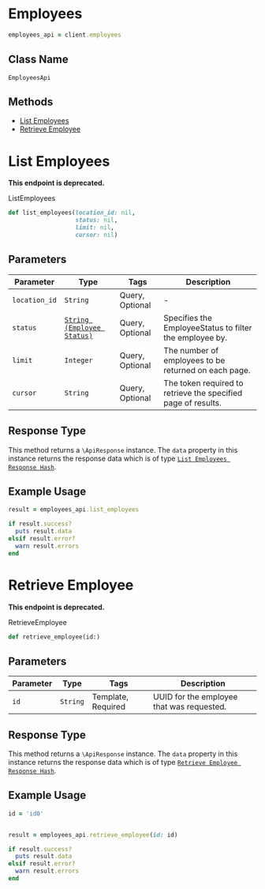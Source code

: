 # Employees

```ruby
employees_api = client.employees
```

## Class Name

`EmployeesApi`

## Methods

* [List Employees](../../doc/api/employees.md#list-employees)
* [Retrieve Employee](../../doc/api/employees.md#retrieve-employee)


# List Employees

**This endpoint is deprecated.**

ListEmployees

```ruby
def list_employees(location_id: nil,
                   status: nil,
                   limit: nil,
                   cursor: nil)
```

## Parameters

| Parameter | Type | Tags | Description |
|  --- | --- | --- | --- |
| `location_id` | `String` | Query, Optional | - |
| `status` | [`String (Employee Status)`](../../doc/models/employee-status.md) | Query, Optional | Specifies the EmployeeStatus to filter the employee by. |
| `limit` | `Integer` | Query, Optional | The number of employees to be returned on each page. |
| `cursor` | `String` | Query, Optional | The token required to retrieve the specified page of results. |

## Response Type

This method returns a `\ApiResponse` instance. The `data` property in this instance returns the response data which is of type [`List Employees Response Hash`](../../doc/models/list-employees-response.md).

## Example Usage

```ruby
result = employees_api.list_employees

if result.success?
  puts result.data
elsif result.error?
  warn result.errors
end
```


# Retrieve Employee

**This endpoint is deprecated.**

RetrieveEmployee

```ruby
def retrieve_employee(id:)
```

## Parameters

| Parameter | Type | Tags | Description |
|  --- | --- | --- | --- |
| `id` | `String` | Template, Required | UUID for the employee that was requested. |

## Response Type

This method returns a `\ApiResponse` instance. The `data` property in this instance returns the response data which is of type [`Retrieve Employee Response Hash`](../../doc/models/retrieve-employee-response.md).

## Example Usage

```ruby
id = 'id0'


result = employees_api.retrieve_employee(id: id)

if result.success?
  puts result.data
elsif result.error?
  warn result.errors
end
```

